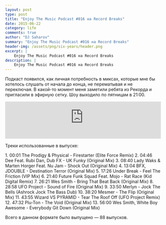 ```yaml
---
layout: post
type: post
title: "Enjoy The Music Podcast #016 на Record Breaks"
date: 2015-06-22
category: life
comments: true
author: "DJ Saharov"
summary: "Enjoy The Music Podcast #016 на Record Breaks"
header-img: /assets/png/six-years/header.png
excerpt: |
    Enjoy The Music Podcast #016 на Record Breaks
description: |
    Enjoy The Music Podcast #016 на Record Breaks
---
```


<p>
<span class="firstcharacter">П</span>одкаст появился, как личная потребность в миксах, которые мне бы хотелось слушать от начала до конца, не перематывая и не переключая. В какой-то момент меня заметили ребята из Рекорда и пригласили в эфирную сетку. Шоу выходило по пятницам в 21:00.
</p>

<iframe width="100%" height="120" src="https://player-widget.mixcloud.com/widget/iframe/?hide_cover=1&feed=%2Fdjsaharovofficial%2Fdj-saharov-enjoy-the-music-podcast-016%2F" frameborder="0" allow="encrypted-media; fullscreen; autoplay; idle-detection; speaker-selection; web-share;" ></iframe>

<p>Треки использованные в выпуске:</p>
1. 00:01 The Prodigy & Physical - Firestarter (Elite Force Remix)
2. 04:46 Dee Feat. Rubi Dan, Dub FX - UK Funky (Original Mix)
3. 08:40 Lady Waks & Marten Horger Feat. Nu Jam - Shock Out (Original Mix)
4. 13:04 BFX, JDOUBLE - Destination Terror (Original Mix)
5. 17:26 Under Break - Feel The Friction (VIP Mix)
6. 21:40 Future Funk Squad Feat. Mojo - Rat Race (Kid Digital Remix)
7. 26:21 Wes Smith - Bring That Beat Back (Original Mix)
8. 28:58 UFO Project - Sound of Fire (Original Mix)
9. 33:50 Merlyn - Jock The Bells (Ashrock Jock The Bass Dub)
10. 38:20 Mesmer - The Flip (Original Mix)
11. 43:55 Wizard VS PYRAMID - Tear The Roof Off (UFO Project Remix)
12. 47:32 Plu-Ton - The Void (Original Mix)
13. 56:00 Wes Smith, White Boy Awesome - Everybody Git Down (Original Mix)

<p>Всего в данном формате было выпущено &mdash; 88 выпусков.</p>